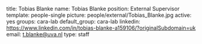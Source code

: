 title: Tobias Blanke
name: Tobias Blanke
position: External Supervisor
template: people-single
picture: people/external/Tobias_Blanke.jpg
active: yes
groups: cara-lab
default_group: cara-lab
linkedin: https://www.linkedin.com/in/tobias-blanke-a159106/?originalSubdomain=uk
email: t.blanke@uva.nl
type: staff
